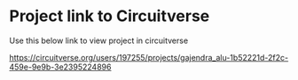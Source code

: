 # Project link to Circuitverse 

Use this below link to view project in circuitverse

https://circuitverse.org/users/197255/projects/gajendra_alu-1b52221d-2f2c-459e-9e9b-3e2395224896

